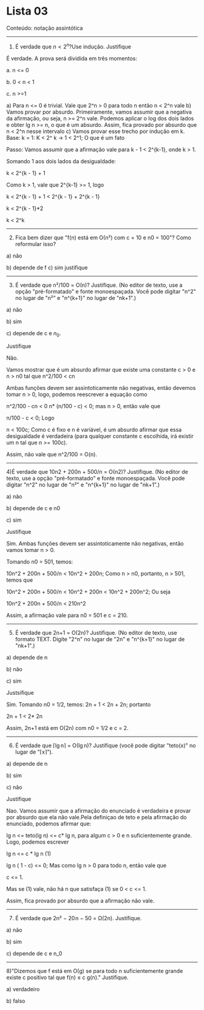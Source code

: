 # Lista 03

Conteúdo: notação assintótica

***

1) É verdade que $n < 2^n$?Use indução. Justifique

É verdade. A prova será dividida em três momentos:

a. n <= 0

b. 0 < n < 1

c. n >=1

a) Para n <= 0 é trivial. Vale que 2^n > 0 para todo n então n < 2^n vale
b) Vamos provar por absurdo. Primeiramente, vamos assumir que a negativa da afirmação, ou seja, n >= 2^n vale. Podemos aplicar o log dos dois lados e obter lg n >= n, o que é um absurdo. Assim, fica provado por absurdo que  n < 2^n nesse intervalo
c) Vamos provar esse trecho por indução em k. 
Base: k = 1: K < 2^ k -> 1 < 2^1; O que é um fato

Passo: Vamos assumir que a afirmação vale para k - 1 < 2^{k-1}, onde k > 1.

Somando 1 aos dois lados da desigualdade:

k < 2^{k - 1} + 1

Como k > 1, vale que 2^{k-1} >= 1, logo

k < 2^{k - 1} + 1 < 2^{k - 1} + 2^{k - 1}

k < 2^{k - 1}*2

k < 2^k

***

2) Fica bem dizer que "f(n) está em Ο(n²) com c = 10 e n0 = 100"? Como reformular isso?

a) não

b) depende de f
c) sim
justifique

***

3) É verdade que n²/100 = Ο(n)? Justifique. (No editor de texto, use a opção "pré-formatado" e fonte monoespaçada. Você pode digitar "n^2" no lugar de "n²" e "n^{k+1}" no lugar de "nk+1".)

a) não

b) sim

c) depende de c e $n_0$.

Justifique



Não.

Vamos mostrar que é um absurdo afirmar que existe uma constante c > 0 e n > n0 tal que n^2/100 < cn

Ambas funções devem ser assintoticamente não negativas, então devemos tomar n > 0, logo, podemos reescrever a equação como

n^2/100 - cn < 0
n* (n/100 - c) < 0; mas n > 0, então vale que

n/100 - c < 0; Logo

n < 100c;  Como c é fixo e n é variável, é um absurdo afirmar que essa desigualdade é verdadeira (para qualquer constante c escolhida, irá existir um n tal que n >= 100c).



Assim, não vale que n^2/100 = O(n).

***

4)É verdade que 10n2 + 200n + 500/n = Ο(n2)? Justifique. (No editor de texto, use a opção "pré-formatado" e fonte monoespaçada. Você pode digitar "n^2" no lugar de "n²" e "n^{k+1}" no lugar de "nk+1".)

a) não

b) depende de c e n0

c) sim

Justifique



Sim. Ambas funções devem ser assintoticamente não negativas, então vamos tomar n > 0.

Tomando n0 = 501, temos:

10n^2 + 200n + 500/n < 10n^2 + 200n; Como n > n0, portanto, n > 501, temos que

10n^2 + 200n + 500/n < 10n^2 + 200n < 10n^2 + 200n^2; Ou seja

10n^2 + 200n + 500/n < 210n^2

Assim, a afirmação vale para n0 = 501 e c = 210.

***

5) É verdade que 2n+1 = Ο(2n)? Justifique. (No editor de texto, use formato TEXT. Digite "2^n" no lugar de "2n" e "n^{k+1}" no lugar de "nk+1".)

a) depende de n

b) não

c) sim

Justsifique

Sim. Tomando n0 = 1/2, temos:
2n + 1 < 2n + 2n; portanto

2n + 1 < 2* 2n



Assim, 2n+1 está em O(2n) com n0 = 1/2 e c = 2.

***

6) É verdade que ⌈lg n⌉ = Ο(lg n)? Justifique (você pode digitar "teto(x)" no lugar de "⌈x⌉").

a) depende de n

b) sim

c) não

Justifique



Nao. Vamos assumir que a afirmação do enunciado é verdadeira e provar por absurdo que ela não vale.Pela definiçao de teto e pela afirmação do enunciado, podemos afirmar que:

lg n <= teto(lg n) <= c* lg n, para algum c > 0 e n suficientemente grande. Logo, podemos escrever

lg n <= c * lg n (1)

lg n ( 1 - c) <= 0; Mas como lg n > 0 para todo n, então vale que

c <= 1.

Mas se (1) vale, não há n que satisfaça (1) se 0 < c <= 1.

Assim, fica provado por absurdo que a afirmação não vale.

***

7) É verdade que 2n² − 20 n − 50 = Ω(2n). Justifique.

a) não

b) sim

c) depende de c e n_0

***

8)"Dizemos que f está em Ο(g) se para todo n suficientemente grande existe c positivo tal que f(n) ≤ c g(n)." Justifique.

a) verdadeiro

b) falso